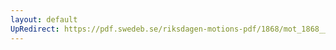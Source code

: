 ```yaml
---
layout: default
UpRedirect: https://pdf.swedeb.se/riksdagen-motions-pdf/1868/mot_1868__ak__00089/mot_1868__ak__00089_001.pdf
---
```

